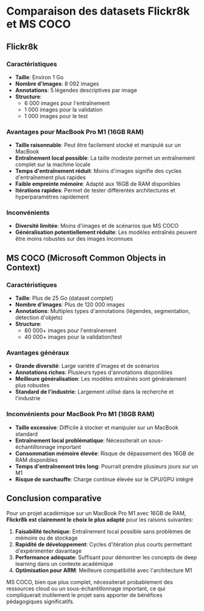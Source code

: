 # Comparaison des datasets Flickr8k et MS COCO

## Flickr8k

### Caractéristiques
- **Taille**: Environ 1 Go
- **Nombre d'images**: 8 092 images
- **Annotations**: 5 légendes descriptives par image
- **Structure**: 
  - 6 000 images pour l'entraînement
  - 1 000 images pour la validation
  - 1 000 images pour le test

### Avantages pour MacBook Pro M1 (16GB RAM)
- **Taille raisonnable**: Peut être facilement stocké et manipulé sur un MacBook
- **Entraînement local possible**: La taille modeste permet un entraînement complet sur la machine locale
- **Temps d'entraînement réduit**: Moins d'images signifie des cycles d'entraînement plus rapides
- **Faible empreinte mémoire**: Adapté aux 16GB de RAM disponibles
- **Itérations rapides**: Permet de tester différentes architectures et hyperparamètres rapidement

### Inconvénients
- **Diversité limitée**: Moins d'images et de scénarios que MS COCO
- **Généralisation potentiellement réduite**: Les modèles entraînés peuvent être moins robustes sur des images inconnues

## MS COCO (Microsoft Common Objects in Context)

### Caractéristiques
- **Taille**: Plus de 25 Go (dataset complet)
- **Nombre d'images**: Plus de 120 000 images
- **Annotations**: Multiples types d'annotations (légendes, segmentation, détection d'objets)
- **Structure**: 
  - 80 000+ images pour l'entraînement
  - 40 000+ images pour la validation/test

### Avantages généraux
- **Grande diversité**: Large variété d'images et de scénarios
- **Annotations riches**: Plusieurs types d'annotations disponibles
- **Meilleure généralisation**: Les modèles entraînés sont généralement plus robustes
- **Standard de l'industrie**: Largement utilisé dans la recherche et l'industrie

### Inconvénients pour MacBook Pro M1 (16GB RAM)
- **Taille excessive**: Difficile à stocker et manipuler sur un MacBook standard
- **Entraînement local problématique**: Nécessiterait un sous-échantillonnage important
- **Consommation mémoire élevée**: Risque de dépassement des 16GB de RAM disponibles
- **Temps d'entraînement très long**: Pourrait prendre plusieurs jours sur un M1
- **Risque de surchauffe**: Charge continue élevée sur le CPU/GPU intégré

## Conclusion comparative

Pour un projet académique sur un MacBook Pro M1 avec 16GB de RAM, **Flickr8k est clairement le choix le plus adapté** pour les raisons suivantes:

1. **Faisabilité technique**: Entraînement local possible sans problèmes de mémoire ou de stockage
2. **Rapidité de développement**: Cycles d'itération plus courts permettant d'expérimenter davantage
3. **Performance adéquate**: Suffisant pour démontrer les concepts de deep learning dans un contexte académique
4. **Optimisation pour ARM**: Meilleure compatibilité avec l'architecture M1

MS COCO, bien que plus complet, nécessiterait probablement des ressources cloud ou un sous-échantillonnage important, ce qui compliquerait inutilement le projet sans apporter de bénéfices pédagogiques significatifs.
